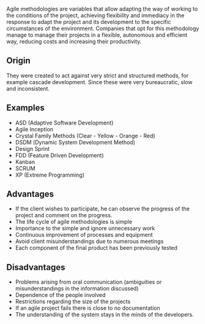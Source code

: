 Agile methodologies are variables that allow adapting the way of working to the conditions of the project, achieving flexibility and immediacy in the response to adapt the project and its development to the specific circumstances of the environment. Companies that opt ​​for this methodology manage to manage their projects in a flexible, autonomous and efficient way, reducing costs and increasing their productivity.

## Origin
They were created to act against very strict and structured methods, for example cascade development. Since these were very bureaucratic, slow and inconsistent.

## Examples

* ASD (Adaptive Software Development)
* Agile Inception
* Crystal Family Methods (Clear - Yellow - Orange - Red)
* DSDM (Dynamic System Development Method)
* Design Sprint
* FDD (Feature Driven Development)
* Kanban
* SCRUM
* XP (Extreme Programming)

## Advantages
* If the client wishes to participate, he can observe the progress of the project and comment on the progress.
* The life cycle of agile methodologies is simple
* Importance to the simple and ignore unnecessary work
* Continuous improvement of processes and equipment
* Avoid client misunderstandings due to numerous meetings
* Each component of the final product has been previously tested

## Disadvantages
* Problems arising from oral communication (ambiguities or misunderstandings in the information discussed)
* Dependence of the people involved
* Restrictions regarding the size of the projects
* If an agile project fails there is close to no documentation
* The understanding of the system stays in the minds of the developers.